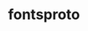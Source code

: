 ---
title: "fontsproto"
layout: cache
category: package
meta: {"versions": ["2.1.3"], "compilers": ["gcc@8.3.1", "gcc@9.3.0", "gcc@7.5.0", "gcc@7.3.1", "gcc@7.3.0"]}
spec_files: 
 - "fontsproto@2.1.3%gcc@9.3.0 arch=linux-rhel7-x86_64": spec-0.json
 - "fontsproto@2.1.3%gcc@9.3.0 arch=linux-ubuntu20.04-ppc64le": spec-1.json
 - "fontsproto@2.1.3%gcc@7.3.0 arch=linux-ubuntu18.04-x86_64": spec-2.json
 - "fontsproto@2.1.3%gcc@8.3.1 arch=linux-rhel8-ppc64le": spec-3.json
 - "fontsproto@2.1.3%gcc@9.3.0 arch=linux-ubuntu20.04-x86_64": spec-4.json
 - "fontsproto@2.1.3%gcc@7.5.0 arch=linux-ubuntu18.04-x86_64": spec-5.json
 - "fontsproto@2.1.3%gcc@8.3.1 arch=linux-rhel8-x86_64": spec-6.json
 - "fontsproto@2.1.3%gcc@7.3.1 arch=linux-amzn2-x86_64": spec-7.json
 - "fontsproto@2.1.3%gcc@7.3.0 arch=linux-rhel7-x86_64": spec-8.json
 - "fontsproto@2.1.3%gcc@7.3.0 arch=linux-centos8-x86_64": spec-9.json
 - "fontsproto@2.1.3%gcc@7.3.0 arch=linux-rhel8-x86_64": spec-10.json
 - "fontsproto@2.1.3%gcc@9.3.0 arch=cray-cnl7-haswell": spec-11.json
 - "fontsproto@2.1.3%gcc@7.5.0 arch=linux-ubuntu18.04-ppc64le": spec-12.json
 - "fontsproto@2.1.3%gcc@9.3.0 arch=linux-rhel7-ppc64le": spec-13.json
 - "fontsproto@2.1.3%gcc@7.3.0 arch=linux-centos7-x86_64": spec-14.json

---